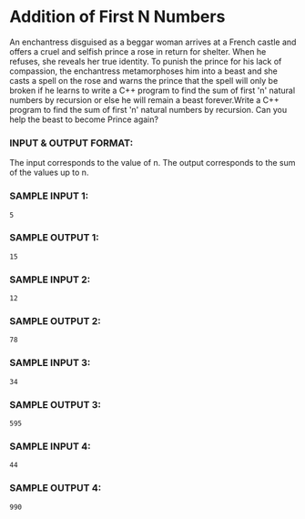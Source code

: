 # Addition of First N Numbers

An enchantress disguised as a beggar woman arrives at a French castle and offers a cruel and selfish prince a rose in return for shelter. When he refuses, she reveals her true identity. To punish the prince for his lack of compassion, the enchantress metamorphoses him into a beast and she casts a spell on the rose and warns the prince that the spell will only be broken if he learns to write a C++ program to find the sum of first 'n' natural numbers by recursion or else he will remain a beast forever.Write a C++ program to find the sum of first 'n' natural numbers by recursion. Can you help the beast to become Prince again?

### INPUT & OUTPUT FORMAT:

The input corresponds to the value of n. The output corresponds to the sum of the values up to n.

### SAMPLE INPUT 1:

```
5
```

### SAMPLE OUTPUT 1:

```
15
```

### SAMPLE INPUT 2:

```
12
```

### SAMPLE OUTPUT 2:

```
78
```

### SAMPLE INPUT 3:

```
34
```

### SAMPLE OUTPUT 3:

```
595
```

### SAMPLE INPUT 4:

```
44
```

### SAMPLE OUTPUT 4:

```
990
```

